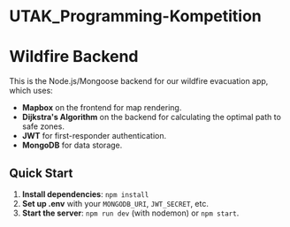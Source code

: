 # UTAK_Programming-Kompetition

# Wildfire Backend

This is the Node.js/Mongoose backend for our wildfire evacuation app, which uses:
- **Mapbox** on the frontend for map rendering.
- **Dijkstra's Algorithm** on the backend for calculating the optimal path to safe zones.
- **JWT** for first-responder authentication.
- **MongoDB** for data storage.

## Quick Start

1. **Install dependencies**: `npm install`
2. **Set up .env** with your `MONGODB_URI`, `JWT_SECRET`, etc.
3. **Start the server**: `npm run dev` (with nodemon) or `npm start`.

